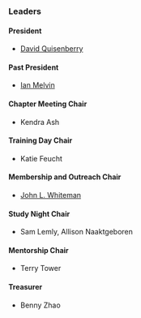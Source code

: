 <!--### Leaders
-->
### Leaders

#### President
* [David Quisenberry](mailto://david.quisenberry@owasp.org)

#### Past President
* [Ian Melvin](mailto://ian.melvin@owasp.org)

#### Chapter Meeting Chair
* Kendra Ash

#### Training Day Chair
* Katie Feucht

#### Membership and Outreach Chair
* [John L. Whiteman](mailto://john.whiteman@owasp.org)

#### Study Night Chair
* Sam Lemly, Allison Naaktgeboren

#### Mentorship Chair
* Terry Tower

#### Treasurer
* Benny Zhao
